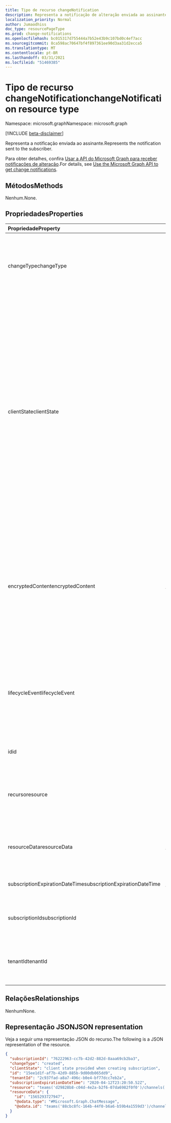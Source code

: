 ```yaml
---
title: Tipo de recurso changeNotification
description: Representa a notificação de alteração enviada ao assinante.
localization_priority: Normal
author: Jumaodhiss
doc_type: resourcePageType
ms.prod: change-notifications
ms.openlocfilehash: bc015317d755444a7b52e43b9c107bd0c4ef7acc
ms.sourcegitcommit: 8ca598ac70647bf4f897361ee90d3aa31d2ecca5
ms.translationtype: MT
ms.contentlocale: pt-BR
ms.lasthandoff: 03/31/2021
ms.locfileid: "51469385"
---
```

# <a name="changenotification-resource-type"></a><span data-ttu-id="5344a-103">Tipo de recurso changeNotification</span><span class="sxs-lookup"><span data-stu-id="5344a-103">changeNotification resource type</span></span>

<span data-ttu-id="5344a-104">Namespace: microsoft.graph</span><span class="sxs-lookup"><span data-stu-id="5344a-104">Namespace: microsoft.graph</span></span>

[!INCLUDE [beta-disclaimer](../../includes/beta-disclaimer.md)]

<span data-ttu-id="5344a-105">Representa a notificação enviada ao assinante.</span><span class="sxs-lookup"><span data-stu-id="5344a-105">Represents the notification sent to the subscriber.</span></span>

<span data-ttu-id="5344a-106">Para obter detalhes, confira [Usar a API do Microsoft Graph para receber notificações de alteração](webhooks.md).</span><span class="sxs-lookup"><span data-stu-id="5344a-106">For details, see [Use the Microsoft Graph API to get change notifications](webhooks.md).</span></span>

## <a name="methods"></a><span data-ttu-id="5344a-107">Métodos</span><span class="sxs-lookup"><span data-stu-id="5344a-107">Methods</span></span>

<span data-ttu-id="5344a-108">Nenhum.</span><span class="sxs-lookup"><span data-stu-id="5344a-108">None.</span></span>

## <a name="properties"></a><span data-ttu-id="5344a-109">Propriedades</span><span class="sxs-lookup"><span data-stu-id="5344a-109">Properties</span></span>

| <span data-ttu-id="5344a-110">Propriedade</span><span class="sxs-lookup"><span data-stu-id="5344a-110">Property</span></span> | <span data-ttu-id="5344a-111">Tipo</span><span class="sxs-lookup"><span data-stu-id="5344a-111">Type</span></span> | <span data-ttu-id="5344a-112">Descrição</span><span class="sxs-lookup"><span data-stu-id="5344a-112">Description</span></span> |
|:---------|:-----|:------------|
| <span data-ttu-id="5344a-113">changeType</span><span class="sxs-lookup"><span data-stu-id="5344a-113">changeType</span></span> | <span data-ttu-id="5344a-114">cadeia de caracteres</span><span class="sxs-lookup"><span data-stu-id="5344a-114">string</span></span> | <span data-ttu-id="5344a-115">Indica o tipo de alteração que levantará a notificação de alteração.</span><span class="sxs-lookup"><span data-stu-id="5344a-115">Indicates the type of change that will raise the change notification.</span></span> <span data-ttu-id="5344a-116">Os valores com suporte são: `created`, `updated`, `deleted`.</span><span class="sxs-lookup"><span data-stu-id="5344a-116">The supported values are: `created`, `updated`, `deleted`.</span></span> <span data-ttu-id="5344a-117">Obrigatório.</span><span class="sxs-lookup"><span data-stu-id="5344a-117">Required.</span></span> |
| <span data-ttu-id="5344a-118">clientState</span><span class="sxs-lookup"><span data-stu-id="5344a-118">clientState</span></span> | <span data-ttu-id="5344a-119">string</span><span class="sxs-lookup"><span data-stu-id="5344a-119">string</span></span> | <span data-ttu-id="5344a-120">Valor da **propriedade clientState** enviada especificada na solicitação de assinatura (se alguma).</span><span class="sxs-lookup"><span data-stu-id="5344a-120">Value of the **clientState** property sent specified in the subscription request (if any).</span></span> <span data-ttu-id="5344a-121">O tamanho máximo é de 255 caracteres.</span><span class="sxs-lookup"><span data-stu-id="5344a-121">The maximum length is 255 characters.</span></span> <span data-ttu-id="5344a-122">O cliente pode verificar se a notificação de alteração veio do serviço comparando os valores da **propriedade clientState.**</span><span class="sxs-lookup"><span data-stu-id="5344a-122">The client can check whether the change notification came from the service by comparing the values of the **clientState** property.</span></span> <span data-ttu-id="5344a-123">O valor da **propriedade clientState** enviado com a assinatura é comparado com o valor da **propriedade clientState** recebida com cada notificação de alteração.</span><span class="sxs-lookup"><span data-stu-id="5344a-123">The value of the **clientState** property sent with the subscription is compared with the value of the **clientState** property received with each change notification.</span></span> <span data-ttu-id="5344a-124">Opcional.</span><span class="sxs-lookup"><span data-stu-id="5344a-124">Optional.</span></span> |
| <span data-ttu-id="5344a-125">encryptedContent</span><span class="sxs-lookup"><span data-stu-id="5344a-125">encryptedContent</span></span> | [<span data-ttu-id="5344a-126">microsoft.graph.changeNotificationEncryptedContent</span><span class="sxs-lookup"><span data-stu-id="5344a-126">microsoft.graph.changeNotificationEncryptedContent</span></span>](changenotificationencryptedcontent.md) | <span data-ttu-id="5344a-127">(Visualização) Conteúdo criptografado anexado com a notificação de alteração.</span><span class="sxs-lookup"><span data-stu-id="5344a-127">(Preview) Encrypted content attached with the change notification.</span></span> <span data-ttu-id="5344a-128">Somente fornecido se **encryptionCertificate** e **includeResourceData** foram definidos durante a solicitação de assinatura e se o recurso oferece suporte a ela.</span><span class="sxs-lookup"><span data-stu-id="5344a-128">Only provided if **encryptionCertificate** and **includeResourceData** were defined during the subscription request and if the resource supports it.</span></span> <span data-ttu-id="5344a-129">Opcional.</span><span class="sxs-lookup"><span data-stu-id="5344a-129">Optional.</span></span> |
| <span data-ttu-id="5344a-130">lifecycleEvent</span><span class="sxs-lookup"><span data-stu-id="5344a-130">lifecycleEvent</span></span> | <span data-ttu-id="5344a-131">cadeia de caracteres</span><span class="sxs-lookup"><span data-stu-id="5344a-131">string</span></span> | <span data-ttu-id="5344a-132">O tipo de notificação do ciclo de vida se a notificação atual for uma notificação do ciclo de vida.</span><span class="sxs-lookup"><span data-stu-id="5344a-132">The type of lifecycle notification if the current notification is a lifecycle notification.</span></span> <span data-ttu-id="5344a-133">Opcional.</span><span class="sxs-lookup"><span data-stu-id="5344a-133">Optional.</span></span> <span data-ttu-id="5344a-134">Os valores suportados `missed` são `removed` , , `reauthorizationRequired` .</span><span class="sxs-lookup"><span data-stu-id="5344a-134">Supported values are `missed`, `removed`, `reauthorizationRequired`.</span></span> |
| <span data-ttu-id="5344a-135">id</span><span class="sxs-lookup"><span data-stu-id="5344a-135">id</span></span> | <span data-ttu-id="5344a-136">cadeia de caracteres</span><span class="sxs-lookup"><span data-stu-id="5344a-136">string</span></span> | <span data-ttu-id="5344a-137">ID exclusiva da notificação.</span><span class="sxs-lookup"><span data-stu-id="5344a-137">Unique ID for the notification.</span></span> <span data-ttu-id="5344a-138">Opcional.</span><span class="sxs-lookup"><span data-stu-id="5344a-138">Optional.</span></span> |
| <span data-ttu-id="5344a-139">recurso</span><span class="sxs-lookup"><span data-stu-id="5344a-139">resource</span></span> | <span data-ttu-id="5344a-140">cadeia de caracteres</span><span class="sxs-lookup"><span data-stu-id="5344a-140">string</span></span> | <span data-ttu-id="5344a-141">O URI do recurso que emitiu a notificação de alteração em relação a `https://graph.microsoft.com` .</span><span class="sxs-lookup"><span data-stu-id="5344a-141">The URI of the resource that emitted the change notification relative to `https://graph.microsoft.com`.</span></span> <span data-ttu-id="5344a-142">Obrigatório.</span><span class="sxs-lookup"><span data-stu-id="5344a-142">Required.</span></span> |
| <span data-ttu-id="5344a-143">resourceData</span><span class="sxs-lookup"><span data-stu-id="5344a-143">resourceData</span></span> | [<span data-ttu-id="5344a-144">microsoft.graph.resourceData</span><span class="sxs-lookup"><span data-stu-id="5344a-144">microsoft.graph.resourceData</span></span>](resourcedata.md) | <span data-ttu-id="5344a-145">O conteúdo dessa propriedade depende do tipo de recurso que está sendo assinado.</span><span class="sxs-lookup"><span data-stu-id="5344a-145">The content of this property depends on the type of resource being subscribed to.</span></span> <span data-ttu-id="5344a-146">Obrigatório.</span><span class="sxs-lookup"><span data-stu-id="5344a-146">Required.</span></span> |
| <span data-ttu-id="5344a-147">subscriptionExpirationDateTime</span><span class="sxs-lookup"><span data-stu-id="5344a-147">subscriptionExpirationDateTime</span></span> | [<span data-ttu-id="5344a-148">dateTime</span><span class="sxs-lookup"><span data-stu-id="5344a-148">dateTime</span></span>](https://tools.ietf.org/html/rfc3339) | <span data-ttu-id="5344a-149">O tempo de expiração da assinatura.</span><span class="sxs-lookup"><span data-stu-id="5344a-149">The expiration time for the subscription.</span></span> <span data-ttu-id="5344a-150">Obrigatório.</span><span class="sxs-lookup"><span data-stu-id="5344a-150">Required.</span></span> |
| <span data-ttu-id="5344a-151">subscriptionId</span><span class="sxs-lookup"><span data-stu-id="5344a-151">subscriptionId</span></span> | <span data-ttu-id="5344a-152">string</span><span class="sxs-lookup"><span data-stu-id="5344a-152">string</span></span> | <span data-ttu-id="5344a-153">O identificador exclusivo da assinatura que gerou a notificação.</span><span class="sxs-lookup"><span data-stu-id="5344a-153">The unique identifier of the subscription that generated the notification.</span></span> |
| <span data-ttu-id="5344a-154">tenantId</span><span class="sxs-lookup"><span data-stu-id="5344a-154">tenantId</span></span> | <span data-ttu-id="5344a-155">guid</span><span class="sxs-lookup"><span data-stu-id="5344a-155">guid</span></span> | <span data-ttu-id="5344a-156">O identificador exclusivo do locatário do qual a notificação de alteração se originou.</span><span class="sxs-lookup"><span data-stu-id="5344a-156">The unique identifier of the tenant from which the change notification originated.</span></span> |

## <a name="relationships"></a><span data-ttu-id="5344a-157">Relações</span><span class="sxs-lookup"><span data-stu-id="5344a-157">Relationships</span></span>

<span data-ttu-id="5344a-158">Nenhum</span><span class="sxs-lookup"><span data-stu-id="5344a-158">None.</span></span>

## <a name="json-representation"></a><span data-ttu-id="5344a-159">Representação JSON</span><span class="sxs-lookup"><span data-stu-id="5344a-159">JSON representation</span></span>

<span data-ttu-id="5344a-160">Veja a seguir uma representação JSON do recurso.</span><span class="sxs-lookup"><span data-stu-id="5344a-160">The following is a JSON representation of the resource.</span></span>

<!-- {
  "blockType": "resource",
  "optionalProperties": [

  ],
  "@odata.type": "microsoft.graph.changeNotification"
}-->

```json
{
  "subscriptionId": "76222963-cc7b-42d2-882d-8aaa69cb2ba3",
  "changeType": "created",
  "clientState": "client state provided when creating subscription",
  "id": "15ee1d1f-af7b-42d9-885b-9d00db065dd9",
  "tenantId": "2c937fad-a8a7-496c-b0e4-bf77dcc7eb2a",
  "subscriptionExpirationDateTime": "2020-04-12T23:20:50.52Z",
  "resource": "teams('d29828b8-c04d-4e2a-b2f6-07da6982f0f0')/channels('19:f127a8c55ad949d1a238464d22f0f99e@thread.skype')/messages('1565045424600')/replies('1565047490246')",
  "resourceData": {
    "id": "1565293727947",
    "@odata.type": "#Microsoft.Graph.ChatMessage",
    "@odata.id": "teams('88cbc8fc-164b-44f0-b6a6-b59b4a1559d3')/channels('19:8d9da062ec7647d4bb1976126e788b47@thread.tacv2')/messages('1565293727947')/replies('1565293727947')"
  }
}
```

<!-- uuid: 15ee1d1f-af7b-42d9-885b-9d00db065dd9
2020-05-25 14:57:30 UTC -->
<!--
{
  "type": "#page.annotation",
  "description": "change notification resource",
  "keywords": "",
  "section": "documentation",
  "tocPath": "",
  "suppressions": []
}
-->


